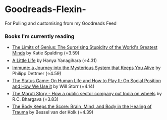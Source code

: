 # Goodreads-Flexin-
For Pulling and customising from my Goodreads Feed

### Books I'm currently reading
<!-- GOODREADS-LIST:START -->
- [The Limits of Genius: The Surprising Stupidity of the World's Greatest Minds](https://www.goodreads.com/review/show/6168718575?utm_medium=api&utm_source=rss) by Katie Spalding (⭐️3.59)
- [A Little Life](https://www.goodreads.com/review/show/5757178072?utm_medium=api&utm_source=rss) by Hanya Yanagihara (⭐️4.31)
- [Immune: a Journey into the Mysterious System that Keeps You Alive](https://www.goodreads.com/review/show/4449739832?utm_medium=api&utm_source=rss) by Philipp Dettmer (⭐️4.59)
- [The Status Game: On Human Life and How to Play It: On Social Position and How We Use it](https://www.goodreads.com/review/show/4562367053?utm_medium=api&utm_source=rss) by Will Storr (⭐️4.14)
- [The Maruti Story - How a public sector company put India on wheels](https://www.goodreads.com/review/show/6043296553?utm_medium=api&utm_source=rss) by R.C. Bhargava (⭐️3.83)
- [The Body Keeps the Score: Brain, Mind, and Body in the Healing of Trauma](https://www.goodreads.com/review/show/5579039648?utm_medium=api&utm_source=rss) by Bessel van der Kolk (⭐️4.39)
<!-- GOODREADS-LIST:END -->
